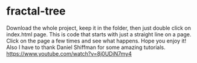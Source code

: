 # fractal-tree
Download the whole project, keep it in the folder, then just double click on index.html page.
This is code that starts with just a straight line on a page.
Click on the page a few times and see what happens.
Hope you enjoy it! 
Also I have to thank Daniel Shiffman for some amazing tutorials.
https://www.youtube.com/watch?v=8j0UDiN7my4 
